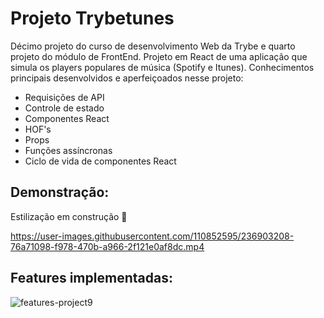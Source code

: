 # Projeto Trybetunes #

Décimo projeto do curso de desenvolvimento Web da Trybe e quarto projeto do módulo de FrontEnd. Projeto em React de uma aplicação que simula os players populares de música (Spotify e Itunes). Conhecimentos principais desenvolvidos e aperfeiçoados nesse projeto:

- Requisições de API
- Controle de estado
- Componentes React
- HOF's
- Props
- Funções assíncronas
- Ciclo de vida de componentes React

## Demonstração: ##

Estilização em construção :construction:

https://user-images.githubusercontent.com/110852595/236903208-76a71098-f978-470b-a966-2f121e0af8dc.mp4

## Features implementadas: ##

![features-project9](https://github.com/gabrielaguiardantas/project-trybetunes/assets/110852595/97b73264-b93c-4940-a383-63b0f8268ee3)
